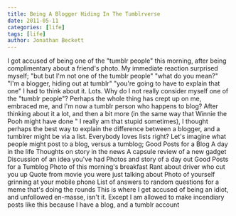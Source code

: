 ```yaml
---
title: Being A Blogger Hiding In The Tumblrverse
date: 2011-05-11
categories: [life]
tags: [life]
author: Jonathan Beckett
---
```


I got accused of being one of the "tumblr people" this morning, after being complimentary about a friend's photo. My immediate reaction surprised myself; "but but I'm not one of the tumblr people" "what do you mean?" "I'm a blogger, hiding out at tumblr" "you're going to have to explain that one" I had to think about it. Lots. Why do I not really consider myself one of the "tumblr people"? Perhaps the whole thing has crept up on me, embraced me, and I'm now a tumblr person who happens to blog? After thinking about it a lot, and then a bit more (in the same way that Winnie the Pooh might have done " I really am that stupid sometimes), I thought perhaps the best way to explain the difference between a blogger, and a tumblrer might be via a list. Everybody loves lists right? Let's imagine what people might post to a blog, versus a tumblog; Good Posts for a Blog A day in the life Thoughts on story in the news A capsule review of a new gadget Discussion of an idea you've had Photos and story of a day out Good Posts for a Tumblog Photo of this morning's breakfast Rant about driver who cut you up Quote from movie you were just talking about Photo of yourself grinning at your mobile phone List of answers to random questions for a meme that's doing the rounds This is where I get accused of being an idiot, and unfollowed en-masse, isn't it. Except I am allowed to make incendiary posts like this because I have a blog, and a tumblr account